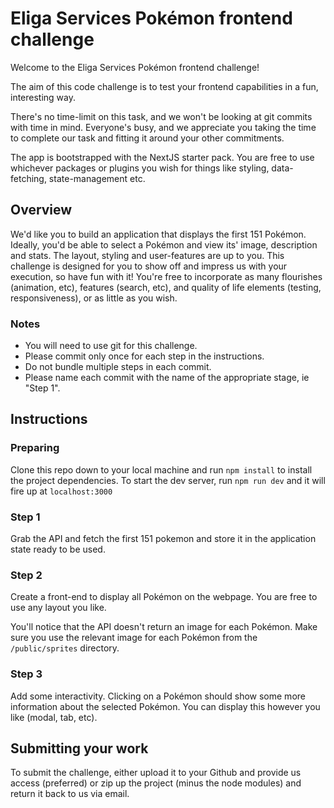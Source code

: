 # Eliga Services Pokémon frontend challenge

Welcome to the Eliga Services Pokémon frontend challenge!

The aim of this code challenge is to test your frontend capabilities in a fun, interesting way.

There's no time-limit on this task, and we won't be looking at git commits with time in mind. Everyone's busy, and we appreciate you taking the time to complete our task and fitting it around your other commitments.

The app is bootstrapped with the NextJS starter pack. You are free to use whichever packages or plugins you wish for things like styling, data-fetching, state-management etc.

## Overview

We'd like you to build an application that displays the first 151 Pokémon. Ideally, you'd be able to select a Pokémon and view its' image, description and stats. The layout, styling and user-features are up to you. This challenge is designed for you to show off and impress us with your execution, so have fun with it! You're free to incorporate as many flourishes (animation, etc), features (search, etc), and quality of life elements (testing, responsiveness), or as little as you wish.

### Notes
- You will need to use git for this challenge.
- Please commit only once for each step in the instructions.
- Do not bundle multiple steps in each commit.
- Please name each commit with the name of the appropriate stage, ie "Step 1".

## Instructions

### Preparing
Clone this repo down to your local machine and run `npm install` to install the project dependencies. To start the dev server, run `npm run dev` and it will fire up at `localhost:3000`

### Step 1
Grab the API and fetch the first 151 pokemon and store it in the application state ready to be used.

### Step 2
Create a front-end to display all Pokémon on the webpage. You are free to use any layout you like.

You'll notice that the API doesn't return an image for each Pokémon. Make sure you use the relevant image for each Pokémon from the `/public/sprites` directory.

### Step 3
Add some interactivity. Clicking on a Pokémon should show some more information about the selected Pokémon. You can display this however you like (modal, tab, etc).

## Submitting your work

To submit the challenge, either upload it to your Github and provide us access (preferred) or zip up the project (minus the node modules) and return it back to us via email.

